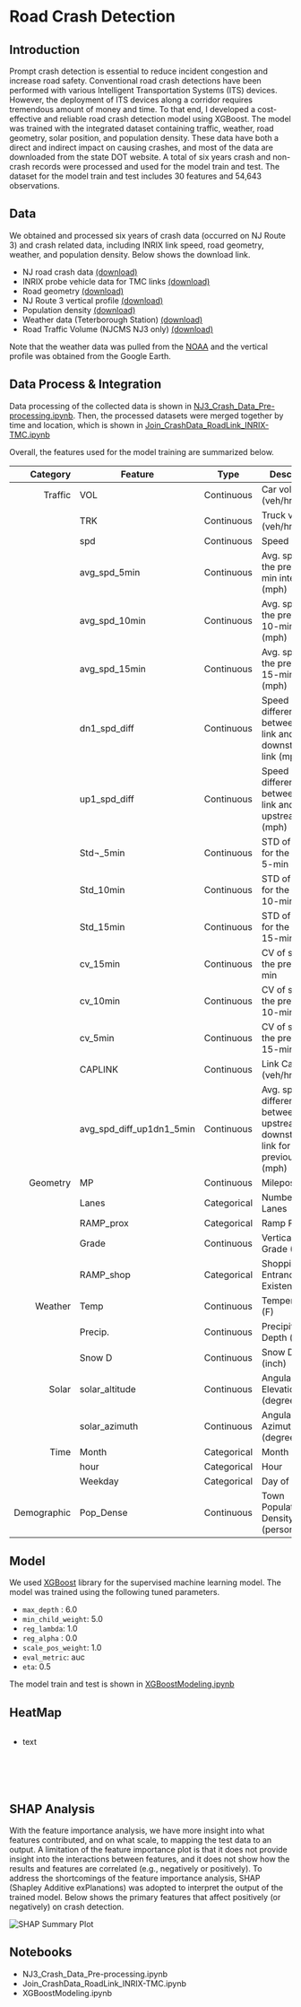 # Road Crash Detection  

## Introduction

Prompt crash detection is essential to reduce incident congestion and increase road safety. Conventional road crash detections have been performed with various Intelligent Transportation Systems (ITS) devices. However, the deployment of ITS devices along a corridor requires tremendous amount of money and time. To that end, I developed a cost-effective and reliable road crash detection model using XGBoost. The model was trained with the integrated dataset containing traffic, weather, road geometry, solar position, and population density. These data have both a direct and indirect impact on causing crashes, and most of the data are downloaded from the state DOT website. A total of six years crash and non-crash records were processed and used for the model train and test. The dataset for the model train and test includes 30 features and 54,643 observations. 

## Data 

We obtained and processed six years of crash data (occurred on NJ Route 3) and crash related data, including INRIX link speed, road geometry, weather, and population density. 
Below shows the download link.

- NJ road crash data [(download)](https://www.state.nj.us/transportation/refdata/accident/rawdata01-current.shtm)
- INRIX probe vehicle data for TMC links [(download)](https://ritis.org/login?r=Lw==)
- Road geometry [(download)](https://www.state.nj.us/transportation/refdata/sldiag/)
- NJ Route 3 vertical profile [(download)](https://drive.google.com/open?id=1-WhEbYTr6nix6FYc3N61KozXpRO4Cfgs&authuser=kk64%40njit.edu&usp=drive_fs)
- Population density [(download)](https://nj.gov/health/fhs/primarycare/documents/Rural%20NJ%20density2015-revised%20municpalities.pdf)
- Weather data (Teterborough Station) [(download)](https://drive.google.com/open?id=1_OBGpLXJrTiC8SVJtSA7xWXSbxTZNlYz&authuser=kk64%40njit.edu&usp=drive_fs) 
- Road Traffic Volume (NJCMS NJ3 only) [(download)](https://drive.google.com/open?id=1Qmf8xlhdomH4PCHPdXWXEroE3_OB3StN&authuser=kk64%40njit.edu&usp=drive_fs)

Note that the weather data was pulled from the [NOAA](https://www.ncdc.noaa.gov/data-access/quick-links) and the vertical profile was obtained from the Google Earth.


## Data Process & Integration

Data processing of the collected data is shown in [NJ3_Crash_Data_Pre-processing.ipynb](NJ3_Crash_Data_Pre-processing.ipynb).
Then, the processed datasets were merged together by time and location, which is shown in [Join_CrashData_RoadLink_INRIX-TMC.ipynb](Join_CrashData_RoadLink_INRIX-TMC.ipynb)

Overall, the features used for the model training are summarized below.

| Category | Feature | Type | Description | 
|---:|---|---|---|
| Traffic | VOL | Continuous | Car volume (veh/hr) |
|         | TRK | Continuous | Truck volume (veh/hr) |
|         | spd |	Continuous | Speed (mph) |
|         | avg_spd_5min | Continuous	| Avg. speed for the previous 5-min interval (mph) |
|   	  | avg_spd_10min |	Continuous	| Avg. speed for the previous 10-min interval (mph) |
|   	  | avg_spd_15min |	Continuous	| Avg. speed for the previous 15-min interval (mph) |
|		  | dn1_spd_diff |	Continuous	| Speed difference between crash link and downstream link (mph) |
|		  | up1_spd_diff |	Continuous	| Speed difference between crash link and    upstream link (mph) |
|		  | Std¬_5min |	Continuous	| STD of speed for the previous 5-min (mph) |
|		  | Std_10min |	Continuous	| STD of speed for the previous 10-min (mph) |
|		  | Std_15min |	Continuous	| STD of speed for the previous 15-min (mph) |
|		  | cv_15min | Continuous | CV of speed for the previous 5-min |
|		  | cv_10min | Continuous | CV of speed for the previous 10-min |
|		  | cv_5min  | Continuous | CV of speed for the previous 15-min |
|		  | CAPLINK	| Continuous | Link Capacity (veh/hr) |
|	      | avg_spd_diff_up1dn1_5min | Continuous| Avg. speed difference between upstream and downstream link for the previous 5-min (mph)|
| Geometry | MP | Continuous | Milepost |
|		     |Lanes |	Categorical |	Number of Lanes |
|		     | RAMP_prox |	Categorical	| Ramp Proximity |
|		     | Grade |	Continuous	| Vertical Road Grade (%) |
|		     | RAMP_shop |	Categorical	| Shopping Mall Entrance Existence (y/n) |
| Weather	 |	Temp | Continuous |	Temperature (F)|
|		     | Precip. | Continuous	| Precipitation Depth (inch) |
|		     | Snow D |	Continuous	| Snow Depth (inch) |
| Solar	| solar_altitude |	Continuous	| Angular Solar Elevation (degree) |
|		     | solar_azimuth |	Continuous	| Angular Solar Azimuth (degree) |
| Time     | Month | Categorical	| Month |
|			 | hour |	Categorical	| Hour |
|			 | Weekday	| Categorical |	Day of Week |
| Demographic | Pop_Dense | Continuous | Town Population Density (person/mi^{2}) |


## Model 

We used [XGBoost](http://xgboost.readthedocs.io/en/latest/) library for the supervised machine
learning model. The model was trained using the following tuned parameters.

- `max_depth` : 6.0
- `min_child_weight`: 5.0
- `reg_lambda`: 1.0
- `reg_alpha` : 0.0
- `scale_pos_weight`: 1.0
- `eval_metric`: auc
- `eta`: 0.5

The model train and test is shown in [XGBoostModeling.ipynb](XGBoostModeling.ipynb)

## HeatMap
<svg width="100" height="100" xmlns="http://www.w3.org/2000/svg">
<foreignObject width="100" height="100">
    <div xmlns="http://www.w3.org/1999/xhtml">
        <ul>
            <li>text</li>
        </ul>
        <!-- Other embed HTML element/text into SVG -->
    </div>
</foreignObject>
</svg>

## SHAP Analysis

With the feature importance analysis, we have more insight into what features contributed, and on what scale, to mapping the test data to an output. A limitation of the feature importance plot is that it does not provide insight into the interactions between features, and it does not show how the results and features are correlated (e.g., negatively or positively). To address the shortcomings of the feature importance analysis, SHAP (Shapley Additive exPlanations) was adopted to interpret the output of the trained model. 
Below shows the primary features that affect positively (or negatively) on crash detection.

![SHAP Summary Plot](https://nycdsa-blog-files.s3.us-east-2.amazonaws.com/2020/09/chris-kitae-kim/shap3-131271-hrBQBOGK.png)

## Notebooks
- NJ3_Crash_Data_Pre-processing.ipynb
- Join_CrashData_RoadLink_INRIX-TMC.ipynb
- XGBoostModeling.ipynb


